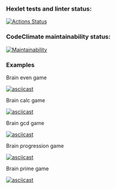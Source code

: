 ### Hexlet tests and linter status:
[![Actions Status](https://github.com/Fiklik/python-project-49/workflows/hexlet-check/badge.svg)](https://github.com/Fiklik/python-project-49/actions)

### CodeClimate maintainability status:
[![Maintainability](https://api.codeclimate.com/v1/badges/6c416cf85633700b8585/maintainability)](https://codeclimate.com/github/Fiklik/python-project-49/maintainability)

### Examples

Brain even game

[![asciicast](https://asciinema.org/a/RXyq0yKVzJo0LIA6Yy1Go4GQS.svg)](https://asciinema.org/a/RXyq0yKVzJo0LIA6Yy1Go4GQS)

Brain calc game

[![asciicast](https://asciinema.org/a/gANXMyY8CeuZBwcqCWXicJdIw.svg)](https://asciinema.org/a/gANXMyY8CeuZBwcqCWXicJdIw)

Brain gcd game

[![asciicast](https://asciinema.org/a/lDLrT8x55tbuwHqEIHuKoZ4Pp.svg)](https://asciinema.org/a/lDLrT8x55tbuwHqEIHuKoZ4Pp)

Brain progression game

[![asciicast](https://asciinema.org/a/qpHRq2h7qNRVdbRSf4u7V3uUv.svg)](https://asciinema.org/a/qpHRq2h7qNRVdbRSf4u7V3uUv)

Brain prime game

[![asciicast](https://asciinema.org/a/i6yHbSfKYsGO4aJzsmUhByjqm.svg)](https://asciinema.org/a/i6yHbSfKYsGO4aJzsmUhByjqm)
